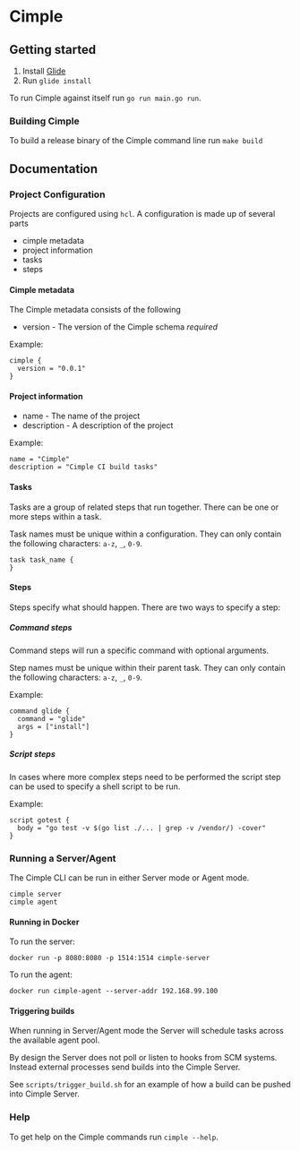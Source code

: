 # Cimple

## Getting started

1. Install [Glide](https://github.com/Masterminds/glide)
2. Run `glide install`

To run Cimple against itself run `go run main.go run`.

### Building Cimple

To build a release binary of the Cimple command line run `make build`

## Documentation

### Project Configuration

Projects are configured using `hcl`. A configuration is made up of several parts

- cimple metadata
- project information
- tasks
- steps

#### Cimple metadata

The Cimple metadata consists of the following

- version - The version of the Cimple schema *required*

Example:

```hcl
cimple {
  version = "0.0.1"
}
```

#### Project information

- name - The name of the project
- description - A description of the project

Example:

```hcl
name = "Cimple"
description = "Cimple CI build tasks"
```

#### Tasks

Tasks are a group of related steps that run together. There can be one or more steps
within a task.

Task names must be unique within a configuration. They can only contain the following
characters: `a-z`, `_`, `0-9`.

```hcl
task task_name {
}
```

#### Steps

Steps specify what should happen. There are two ways to specify a step:

##### Command steps

Command steps will run a specific command with optional arguments.

Step names must be unique within their parent task. They can only contain the following
characters: `a-z`, `_`, `0-9`.

Example:

```hcl
command glide {
  command = "glide"
  args = ["install"]
}
```

##### Script steps

In cases where more complex steps need to be performed the script step can be used to
specify a shell script to be run.

Example:

```hcl
script gotest {
  body = "go test -v $(go list ./... | grep -v /vendor/) -cover"
}
```

### Running a Server/Agent

The Cimple CLI can be run in either Server mode or Agent mode.

```shell
cimple server
cimple agent
```

#### Running in Docker

To run the server:

```
docker run -p 8080:8080 -p 1514:1514 cimple-server
```

To run the agent:

```
docker run cimple-agent --server-addr 192.168.99.100
```

#### Triggering builds

When running in Server/Agent mode the Server will schedule tasks across the available agent pool.

By design the Server does not poll or listen to hooks from SCM systems. Instead external processes send builds into the
Cimple Server.

See `scripts/trigger_build.sh` for an example of how a build can be pushed into Cimple Server.

### Help

To get help on the Cimple commands run `cimple --help`.
